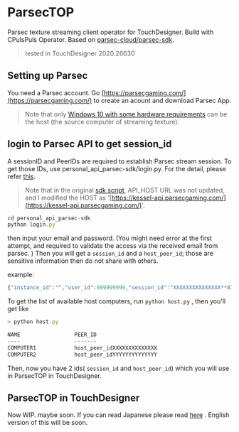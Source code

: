 # ParsecTOP
Parsec texture streaming client operator for TouchDesigner. Build with CPulsPuls Operator. Based on [parsec-cloud/parsec-sdk](https://github.com/parsec-cloud/parsec-sdk).

> tested in TouchDesigner 2020.26630

## Setting up Parsec

You need a Parsec account. Go [https://parsecgaming.com/](https://parsecgaming.com/) to create an acount and download Parsec App. 

> Note that only [Windows 10 with some hardware requirements](https://support.parsecgaming.com/hc/en-us/articles/115002699192-Hardware-Requirements-For-Hosting-A-Gaming-Session-On-Parsec) can be the host (the source computer of streaming texture).

## login to Parsec API to get session_id

A sessionID and PeerIDs are required to establish Parsec stream session. To get those IDs, use personal_api_parsec-sdk/login.py. For the detail, please refer [this](https://github.com/parsec-cloud/parsec-sdk/tree/master/api/personal). 

> Note that in the original [sdk script](https://github.com/parsec-cloud/parsec-sdk/tree/master/api/personal), API_HOST URL was not updated, and I modified the HOST as '[https://kessel-api.parsecgaming.com/](https://kessel-api.parsecgaming.com/)'.

```jsx
cd personal_api_parsec-sdk
python login.py
```

then input your email and password. (You might need error at the first attempt, and required to validate the access via the received email from parsec. ) Then you will get a `session_id` and a `host_peer_id`; those are sensitive information then do not share with others.

example:

```jsx
{"instance_id":"","user_id":999999999,"session_id":"XXXXXXXXXXXXXXX**872ff21f53a52757399594d5aXXXXXXXXXXXX**","host_peer_id":"1jOuXXXXXXXXXXXXXXXXXXx5je"}
```

To get the list of available host computers, run `python host.py` , then you'll get like

```jsx
> python host.py

NAME                 PEER_ID
----                 -------
COMPUTER1            host_peer_idXXXXXXXXXXXXXX
COMPUTER2            host_peer_idYYYYYYYYYYYYYY
```

Then, now you have 2 ids( `session_id` and `host_peer_id`) which you will use in ParsecTOP in TouchDesigner.

## ParsecTOP in TouchDesigner
Now WIP. maybe soon.
If you can read Japanese please read [here](https://qiita.com/shks/items/411cc41ae69d9551d31b) . English version of this will be soon. 
